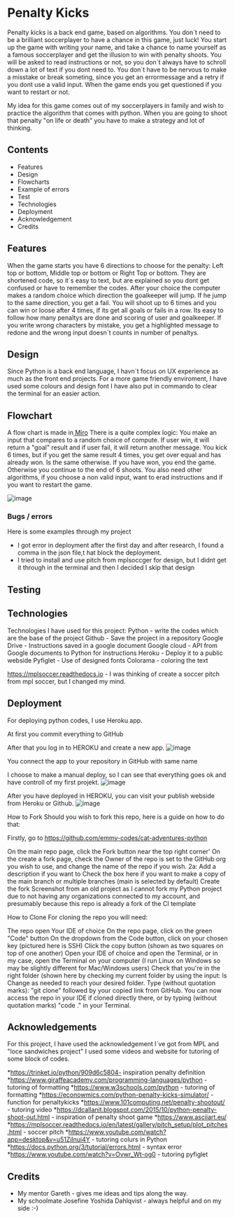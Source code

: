 # Penalty Kicks

Penalty kicks is a back end game, based on algorithms.
You don´t need to be a brilliant soccerplayer to have a chance in this game, just luck!
You start up the game with writing your name, and take a chance to name yourself as a famous soccerplayer and get the illusion to win with penalty shoots.
You will be asked to read instructions or not, so you don´t always have to schroll down a lot of text if you dont need to.
You don´t have to be nervous to make a misstake or break someting, since you get an errormessage and a retry if you dont use a valid input.
When the game ends you get questioned if you want to restart or not.

My idea for this game comes out of my soccerplayers in family and wish to practice the algorithm that comes with python.
When you are going to shoot that penalty "on life or death" you have to make a strategy and lot of thinking.

## Contents

* Features
* Design
* Flowcharts
* Example of errors
* Test
* Technologies
* Deployment
* Acknowledgement
* Credits
  



## Features
When the game starts you have 6 directions to choose for the penalty: Left top or bottom, Middle top or bottom or Right Top or bottom.
They are shortened code, so it´s easy to text, but are explained so you dont get confused or have to remember the codes.
After your choice the computer makes a random choice which direction the goalkeeper will jump. If he jump to the same direction, you get a fail.
You will shoot up to 6 times and you can win or loose after 4 times, if its get all goals or fails in a row.
Its easy to follow how many penaltys are done and scoring of user and goalkeeper.
If you write wrong characters by mistake, you get a highlighted message to redone and the wrong input doesn´t counts in number of penaltys.

## Design
Since Python is a back end language, I havn´t focus on UX experience as much as the front end projects.
For a more game friendly enviroment, I have used some colours and design font 
I have also put in commando to clear the terminal for an easier action.

## Flowchart

A flow chart is made in[ Miro](https://miro.com/app/board/uXjVKJ1IWnU=/?share_link_id=523505058022)
There is a quite complex logic:
You make an input that compares to a random choice of compute.
If user win, it will return a "goal" result and if user fail, it will return another message.
You kick 6 times, but if you get the same result 4 times, you get over equal  and has already won.
Is the same otherwise.
If you have won, you end the game. Otherwise you continue to the end of 6 shoots.
You also need other algorithms, if you choose a non valid input, want to erad instructions and if you want to restart the game.

![image](https://github.com/Christina5P/Penalty-kicks/assets/160019695/04ea0225-34e7-45ce-bb96-b5ad42c8f9ff)



### Bugs / errors
Here is some examples through my project

* I got error in deployment after the first day and after research, I found a comma in the json file,t hat block the deployment.
* I tried to install and use pitch from mplsoccger for design, but I didnt get it through in the terminal and then I decided I skip that design

  
## Testing

## Technologies

Technologies I have used for this project:
Python - write the codes which are the base of the project
Github - Save the project in a repository
Google Drive - Instructions saved in a google document
Google cloud - API from Google documents to Python for instructions
Heroku - Deploy it to a public webside
Pyfiglet - Use of designed fonts 
Colorama - coloring the text

https://mplsoccer.readthedocs.io - I was thinking of create a soccer pitch from mpl soccer, but I changed my mind.



## Deployment
For deploying python codes, I use Heroku  app.

At first you commit everything to GitHub

After that you log in to HEROKU and create a new app.
![image](https://github.com/Christina5P/Penalty-kicks/assets/160019695/6bca34d3-0789-4bea-876b-78ee2d19bd68)

You connect the app to your repository in GitHub with same name

I choose to make a manual deploy, so I can see that everything goes ok and have controll of my first projekt.
![image](https://github.com/Christina5P/Penalty-kicks/assets/160019695/ac27a44c-d540-41ba-abfc-74c7ab49a862)


After you have deployed in HEROKU, you can visit your publish webside from Heroku or Github.
![image](https://github.com/Christina5P/Penalty-kicks/assets/160019695/648ac9c0-8260-4c73-b441-d1d369c62e51)


How to Fork
Should you wish to fork this repo, here is a guide on how to do that:

Firstly, go to https://github.com/emmy-codes/cat-adventures-python

On the main repo page, click the Fork button near the top right corner'
On the create a fork page, check the Owner of the repo is set to the GitHub org you wish to use, and change the name of the repo if you wish. 2a: Add a description if you want to
Check the box here if you want to make a copy of the main branch or multiple branches (main is selected by default)
Create the fork
Screenshot from an old project as I cannot fork my Python project due to not having any organizations connected to my account, and presumably because this repo is already a fork of the CI template

How to Clone
For cloning the repo you will need:

The repo open
Your IDE of choice
On the repo page, click on the green "Code" button
On the dropdown from the Code button, click on your chosen key (pictured here is SSH)
Click the copy button (shown as two squares on top of one another)
Open your IDE of choice and open the Terminal, or in my case, open the Terminal on your computer (I run Linux on Windows so may be slightly different for Mac/Windows users)
Check that you're in the right folder (shown here by checking my current folder by using the input: ls
Change as needed to reach your desired folder.
Type (without quotation marks): "git clone" followed by your copied link from GitHub.
You can now access the repo in your IDE if cloned directly there, or by typing (without quotation marks) "code ." in your Terminal.




## Acknowledgements

For this project, I have used the acknowledgement I´ve got from MPL and "loce sandwiches project" 
I used some videos and website for tutoring of some block of codes.

*https://trinket.io/python/909d6c5804- inspiration penalty definition
*https://www.giraffeacademy.com/programming-languages/python - tutoring of formatting
*https://www.w3schools.com/python - tutoring of formatting
*https://econowmics.com/python-penalty-kicks-simulator/ - function for penaltykicks
*https://www.101computing.net/penalty-shootout/ - tutoring video
*https://dcallanit.blogspot.com/2015/10/python-penalty-shoot-out.html - inspiration of penalty shoot game
*https://www.asciiart.eu/ 
*https://mplsoccer.readthedocs.io/en/latest/gallery/pitch_setup/plot_pitches.html - soccer pitch
*https://www.youtube.com/watch?app=desktop&v=u51Zjlnui4Y - tutoring colurs in Python
*https://docs.python.org/3/tutorial/errors.html - syntax error
*https://www.youtube.com/watch?v=Ovwr_Wt-og0 - tutoring pyfiglet

## Credits

* My mentor Gareth - gives me ideas and tips along the way.
* My schoolmate Josefine Yoshida Dahlqvist - always helpful and on my side :-) 

